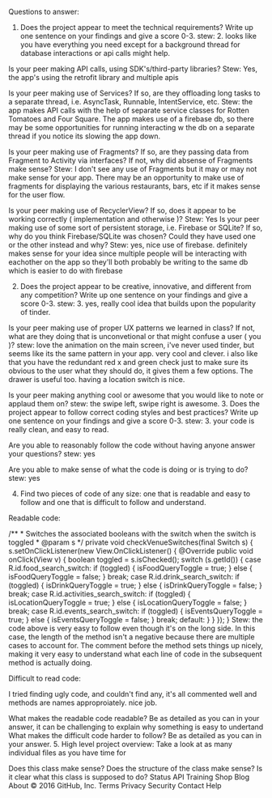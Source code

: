 Questions to answer:

1. Does the project appear to meet the technical requirements? Write up one sentence on your findings and give a score 0-3.
  stew: 2. looks like you have everything you need except for a background thread for database interactions or api calls might help.

Is your peer making API calls, using SDK's/third-party libraries?
  Stew: Yes, the app's using the retrofit library and multiple apis

Is your peer making use of Services? If so, are they offloading long tasks to a separate thread, i.e. AsyncTask, Runnable, IntentService, etc.
  Stew: the app makes API calls with the help of separate service classes for Rotten Tomatoes and Four Square. The app makes use of a firebase db, so there may be some opportunities for running interacting w the db on a separate thread if you notice its slowing the app down.

Is your peer making use of Fragments? If so, are they passing data from Fragment to Activity via interfaces? If not, why did absense of Fragments make sense?
  Stew: I don't see any use of Fragments but it may or may not make sense for your app. There may be an opportunity to make use of fragments for displaying the various restaurants, bars, etc if it makes sense for the user flow.
  
Is your peer making use of RecyclerView? If so, does it appear to be working correctly ( implementation and otherwise )?
  Stew: Yes
Is your peer making use of some sort of persistent storage, i.e. Firebase or SQLite? If so, why do you think Firebase/SQLite was chosen? Could they have used one or the other instead and why?
  Stew: yes, nice use of firebase. definitely makes sense for your idea since multiple people will be interacting with eachother on the app so they'll both probably be writing to the same db which is easier to do with firebase

2. Does the project appear to be creative, innovative, and different from any competition? Write up one sentence on your findings and give a score 0-3.
  stew: 3. yes, really cool idea that builds upon the popularity of tinder.

Is your peer making use of proper UX patterns we learned in class? If not, what are they doing that is unconvetional or that might confuse a user ( you )?
 stew: love the animation on the main screen, i've never used tinder, but seems like its the same pattern in your app. very cool and clever. i also like that you have the redundant red x and green check just to make sure its obvious to the user what they should do, it gives them a few options. The drawer is useful too. having a location switch is nice.

Is your peer making anything cool or awesome that you would like to note or applaud them on?
  stew: the swipe left, swipe right is awesome.
3. Does the project appear to follow correct coding styles and best practices? Write up one sentence on your findings and give a score 0-3.
  stew:  3. your code is really clean, and easy to read. 

Are you able to reasonably follow the code without having anyone answer your questions?
  stew: yes
  
Are you able to make sense of what the code is doing or is trying to do?
  stew: yes
  
4. Find two pieces of code of any size: one that is readable and easy to follow and one that is difficult to follow and understand.

Readable code:

/**
     * Switches the associated booleans with the switch when the switch is toggled
     * @param s
     */
    private void checkVenueSwitches(final Switch s) {
        s.setOnClickListener(new View.OnClickListener() {
            @Override
            public void onClick(View v) {
                boolean toggled = s.isChecked();
                switch (s.getId()) {
                    case R.id.food_search_switch:
                        if (toggled) {
                            isFoodQueryToggle = true;
                        } else {
                            isFoodQueryToggle = false;
                        }
                        break;
                    case R.id.drink_search_switch:
                        if (toggled) {
                            isDrinkQueryToggle = true;
                        } else {
                            isDrinkQueryToggle = false;
                        }
                        break;
                    case R.id.activities_search_switch:
                        if (toggled) {
                            isLocationQueryToggle = true;
                        } else {
                            isLocationQueryToggle = false;
                        }
                        break;
                    case R.id.events_search_switch:
                        if (toggled) {
                            isEventsQueryToggle = true;
                        } else {
                            isEventsQueryToggle = false;
                        }
                        break;
                    default:
                }
            }
        });
    }
  Stew: the code above is very easy to follow even though it's on the long side. In this case, the length of the method isn't a negative because there are multiple cases to account for. The comment before the method sets things up nicely, making it very easy to understand what each line of code in the subsequent method is actually doing.
  
Difficult to read code:

I tried finding ugly code, and couldn't find any, it's all commented well and methods are names approproiately. nice job.

What makes the readable code readable? Be as detailed as you can in your answer, it can be challenging to explain why something is easy to undertand
What makes the difficult code harder to follow? Be as detailed as you can in your answer.
5. High level project overview: Take a look at as many individual files as you have time for

Does this class make sense?
Does the structure of the class make sense?
Is it clear what this class is supposed to do?
Status API Training Shop Blog About
© 2016 GitHub, Inc. Terms Privacy Security Contact Help
